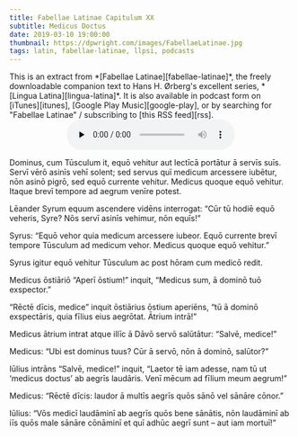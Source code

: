 ```yaml
---
title: Fabellae Latinae Capitulum XX
subtitle: Medicus Doctus
date: 2019-03-10 19:00:00
thumbnail: https://dpwright.com/images/FabellaeLatinae.jpg
tags: latin, fabellae-latinae, llpsi, podcasts
---
```


<div class="sidenote">This is an extract from *[Fabellae
Latinae][fabellae-latinae]*, the freely downloadable companion text to Hans H.
Ørberg's excellent series, *[Lingua Latina][lingua-latina]*.  It is also
available in podcast form on [iTunes][itunes], [Google Play
Music][google-play], or by searching for "Fabellae Latinae" / subscribing to
[this RSS feed][rss].</div>

<center>
<audio controls preload="none">
  <source src="https://s3.amazonaws.com/fabellaelatinae/capitula/20-MedicusDoctus.mp3" type="audio/mpeg" />
</audio>
</center>

Dominus, cum Tūsculum it, equō vehitur aut lectīcā portātur ā servīs suīs.
Servī vērō asinīs vehī solent; sed servus quī medicum arcessere iubētur, nōn
asinō pigrō, sed equō currente vehitur. Medicus quoque equō vehitur. Itaque
brevī tempore ad aegrum venīre potest.

Lēander Syrum equum ascendere vidēns interrogat: “Cūr tū hodiē equō veheris,
Syre? Nōs servī asinīs vehimur, nōn equīs!”

Syrus: “Equō vehor quia medicum arcessere iubeor. Equō currente brevī tempore
Tūsculum ad medicum vehor. Medicus quoque equō vehitur.”

Syrus igitur equō vehitur Tūsculum ac post hōram cum medicō redit.

Medicus ōstiāriō “Aperī ōstium!” inquit, “Medicus sum, ā dominō tuō exspector.”

“Rēctē dīcis, medice” inquit ōstiārius ōstium aperiēns, “tū ā dominō
exspectāris, quia fīlius eius aegrōtat. Ātrium intrā!”

Medicus ātrium intrat atque illīc ā Dāvō servō salūtātur: “Salvē, medice!”

Medicus: “Ubi est dominus tuus? Cūr ā servō, nōn ā dominō, salūtor?”

Iūlius intrāns “Salvē, medice!” inquit, “Laetor tē iam adesse, nam tū ut
‘medicus doctus’ ab aegrīs laudāris. Venī mēcum ad fīlium meum aegrum!”

Medicus: “Rēctē dīcis: laudor ā multīs aegrīs quōs sānō vel sānāre cōnor.”

Iūlius: “Vōs medicī laudāminī ab aegrīs quōs bene sānātis, nōn laudāminī ab iīs
quōs male sānāre cōnāminī et quī adhūc aegrī sunt – aut iam mortuī!”

[fabellae-latinae]: https://www.hackettpublishing.com/pdfs/FabellaeLatinae_2016_HansOrberg.pdf
[lingua-latina]: https://www.hackettpublishing.com/lingua-latina-per-se-illustrata-series
[itunes]: https://itunes.apple.com/us/podcast/fabellae-latinae/id1439859681
[google-play]: https://play.google.com/music/m/Iejungfyafunuhg4ehuhrfjerdq?t=Fabellae_Latinae
[rss]: https://s3.amazonaws.com/fabellaelatinae/feed.rss
